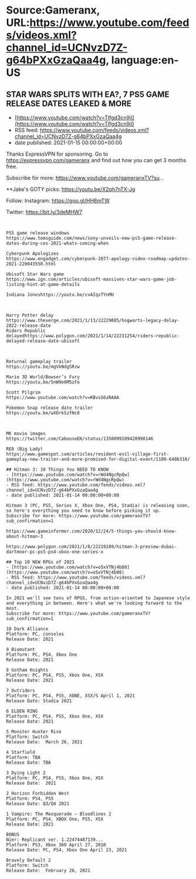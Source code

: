 # Source:Gameranx, URL:https://www.youtube.com/feeds/videos.xml?channel_id=UCNvzD7Z-g64bPXxGzaQaa4g, language:en-US

## STAR WARS SPLITS WITH EA?, 7 PS5 GAME RELEASE DATES LEAKED & MORE
 - [https://www.youtube.com/watch?v=Tlfgd3cn9jI](https://www.youtube.com/watch?v=Tlfgd3cn9jI)
 - RSS feed: https://www.youtube.com/feeds/videos.xml?channel_id=UCNvzD7Z-g64bPXxGzaQaa4g
 - date published: 2021-01-15 00:00:00+00:00

Thanks ExpressVPN for sponsoring. Go to https://expressvpn.com/gameranx and find out how you can get 3 months free.

Subscribe for more: https://www.youtube.com/gameranxTV?su...

**Jake's GOTY picks:
https://youtu.be/X2qh7nTX-Jg


Follow:
 Instagram: https://goo.gl/HH6mTW

Twitter: https://bit.ly/3deMHW7


 ~~~~STORIES~~~~


PS5 game release windows
https://www.tomsguide.com/news/sony-unveils-new-ps5-game-release-dates-during-ces-2021-whats-coming-when

Cyberpunk Apologizes 
https://www.engadget.com/cyberpunk-2077-apology-video-roadmap-updates-2021-220043550.html

Ubisoft Star Wars game
https://www.ign.com/articles/ubisoft-massives-star-wars-game-job-listing-hint-at-game-details

Indiana Joneshttps://youtu.be/cvAIqsTYnMU



Harry Potter delay 
https://www.theverge.com/2021/1/13/22229085/hogwarts-legacy-delay-2022-release-date
Riders Republic delayedhttps://www.polygon.com/2021/1/14/22231254/riders-republic-delayed-release-date-ubisoft



Returnal gameplay trailer
https://youtu.be/mgVkNdgSRzw

Mario 3D World/Bowser’s Fury
https://youtu.be/5nW9o6M5zFo

Scott Pilgrim
https://www.youtube.com/watch?v=KBvsS6zRAAA

Pokemon Snap release date trailer
https://youtu.be/wXDrkSzfNc8



MK movie images
https://twitter.com/CabooseEK/status/1350099109428998146

RE8 (Big Lady)
https://www.gamespot.com/articles/resident-evil-village-first-gameplay-new-trailer-and-more-promised-for-digital-event/1100-6486310/

## Hitman 3: 10 Things You NEED TO KNOW
 - [https://www.youtube.com/watch?v=rWd4NgcRpQw](https://www.youtube.com/watch?v=rWd4NgcRpQw)
 - RSS feed: https://www.youtube.com/feeds/videos.xml?channel_id=UCNvzD7Z-g64bPXxGzaQaa4g
 - date published: 2021-01-14 00:00:00+00:00

Hitman 3 (PC, PS5, Series X, Xbox One, PS4, Stadia) is releasing soon, so here's everything you need to know before picking it up.
Subscribe for more: https://www.youtube.com/gameranxTV?sub_confirmation=1

https://www.gameinformer.com/2020/12/24/5-things-you-should-know-about-hitman-3

https://www.polygon.com/2021/1/8/22219289/hitman-3-preview-dubai-dartmoor-pc-ps5-ps4-xbox-one-series-x

## Top 10 NEW RPGs of 2021
 - [https://www.youtube.com/watch?v=o5xVTNj4b08](https://www.youtube.com/watch?v=o5xVTNj4b08)
 - RSS feed: https://www.youtube.com/feeds/videos.xml?channel_id=UCNvzD7Z-g64bPXxGzaQaa4g
 - date published: 2021-01-14 00:00:00+00:00

In 2021 we'll see tons of RPGS, from action-oriented to Japanese style and everything in between. Here's what we're looking forward to the most.
Subscribe for more: https://www.youtube.com/gameranxTV?sub_confirmation=1

10 Dark Alliance
Platform: PC, consoles
Release Date: 2021

9 Biomutant
Platform: PC, PS4, Xbox One
Release Date: 2021

8 Gotham Knights
Platform: PC, PS4, PS5, Xbox One, XSX
Release Date: 2021

7 Outriders
Platform: PC, PS4, PS5, XONE, XSX/S April 1, 2021 
Release Date: Stadia 2021

6 ELDEN RING
Platform: PC, PS4, PS5, Xbox One, XSX
Release Date: 2021

5 Monster Hunter Rise
Platform: Switch
Release Date:  March 26, 2021

4 Starfield
Platform: TBA
Release Date: TBA

3 Dying Light 2
Platform: PC, PS4, PS5, Xbox One, XSX
Release Date:  2021

2 Horizon Forbidden West
Platform: PS4, PS5
Release Date: Q3/Q4 2021

1 Vampire: The Masquerade – Bloodlines 2
Platform: PC, PS4, XBOX One, PS5, XSX
Release Date: 2021

BONUS
Nier: Replicant ver. 1.22474487139...
Platform: PS3, Xbox 360 April 27, 2010
Release Date: PC, PS4, Xbox One April 23, 2021

Bravely Default 2
Platform: Switch
Release Date:  February 26, 2021

